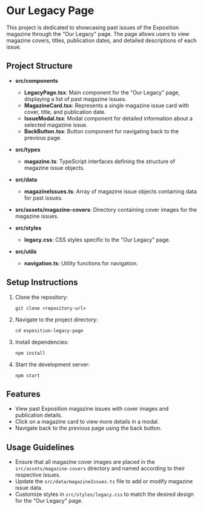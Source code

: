 # Our Legacy Page

This project is dedicated to showcasing past issues of the Exposition magazine through the "Our Legacy" page. The page allows users to view magazine covers, titles, publication dates, and detailed descriptions of each issue.

## Project Structure

- **src/components**
  - **LegacyPage.tsx**: Main component for the "Our Legacy" page, displaying a list of past magazine issues.
  - **MagazineCard.tsx**: Represents a single magazine issue card with cover, title, and publication date.
  - **IssueModal.tsx**: Modal component for detailed information about a selected magazine issue.
  - **BackButton.tsx**: Button component for navigating back to the previous page.

- **src/types**
  - **magazine.ts**: TypeScript interfaces defining the structure of magazine issue objects.

- **src/data**
  - **magazineIssues.ts**: Array of magazine issue objects containing data for past issues.

- **src/assets/magazine-covers**: Directory containing cover images for the magazine issues.

- **src/styles**
  - **legacy.css**: CSS styles specific to the "Our Legacy" page.

- **src/utils**
  - **navigation.ts**: Utility functions for navigation.

## Setup Instructions

1. Clone the repository:
   ```
   git clone <repository-url>
   ```

2. Navigate to the project directory:
   ```
   cd exposition-legacy-page
   ```

3. Install dependencies:
   ```
   npm install
   ```

4. Start the development server:
   ```
   npm start
   ```

## Features

- View past Exposition magazine issues with cover images and publication details.
- Click on a magazine card to view more details in a modal.
- Navigate back to the previous page using the back button.

## Usage Guidelines

- Ensure that all magazine cover images are placed in the `src/assets/magazine-covers` directory and named according to their respective issues.
- Update the `src/data/magazineIssues.ts` file to add or modify magazine issue data.
- Customize styles in `src/styles/legacy.css` to match the desired design for the "Our Legacy" page.